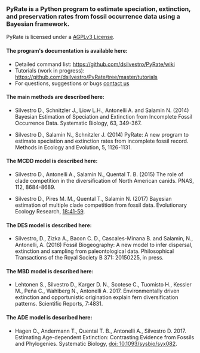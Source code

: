 ### PyRate is a Python program to estimate speciation, extinction, and preservation rates from fossil occurrence data using a Bayesian framework. 


PyRate is licensed under a [AGPLv3 License](https://tldrlegal.com/license/gnu-affero-general-public-license-v3-(agpl-3.0)#summary).

#### The program's documentation is available here: 
* Detailed command list: https://github.com/dsilvestro/PyRate/wiki
* Tutorials (work in progress): https://github.com/dsilvestro/PyRate/tree/master/tutorials
* For questions, suggestions or bugs [contact us](mailto:pyrate.help@gmail.com)


#### The main methods are described here:

* Silvestro D., Schnitzler J., Liow L.H., Antonelli A. and Salamin N. (2014) Bayesian Estimation of Speciation and Extinction from Incomplete Fossil Occurrence Data. Systematic Biology, 63, 349-367.

* Silvestro D., Salamin N., Schnitzler J. (2014) PyRate: A new program to estimate speciation and extinction rates from incomplete fossil record. Methods in Ecology and Evolution, 5, 1126-1131.

#### The MCDD model is described here: 

* Silvestro D., Antonelli A., Salamin N., Quental T. B. (2015) The role of clade competition in the diversification of North American canids. PNAS, 112, 8684-8689.

* Silvestro D., Pires M. M., Quental T., Salamin N. (2017) Bayesian estimation of 	multiple clade competition from fossil data. Evolutionary Ecology Research, 	[18:41-59](http://evolutionary-ecology.com/abstracts/v18/3010.html).

#### The DES model is described here:

* Silvestro, D., Zizka A., Bacon C. D., Cascales-Minana B. and Salamin, N., Antonelli, A. (2016) Fossil Biogeography: A new model to infer dispersal, extinction and sampling from paleontological data. Philosophical Transactions of the Royal Society B 371: 20150225, in press.

#### The MBD model is described here:

* Lehtonen S., Silvestro D., Karger D. N., Scotese C., Tuomisto H., Kessler M., Peña C., Wahlberg N., Antonelli A. 2017. Environmentally driven extinction and opportunistic origination explain fern diversification patterns. Scientific Reports, 7:4831.

#### The ADE model is described here:

* Hagen O., Andermann T., Quental T. B., Antonelli A., Silvestro D. 2017. Estimating Age-dependent Extinction: Contrasting Evidence from Fossils and Phylogenies. Systematic Biology, [doi: 10.1093/sysbio/syx082](https://academic.oup.com/sysbio/article/doi/10.1093/sysbio/syx082/4563320/Estimating-Agedependent-Extinction-Contrasting).



